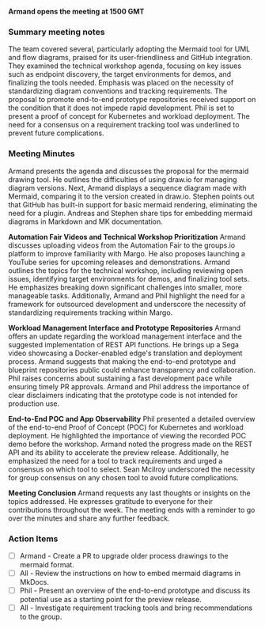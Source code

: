 **Armand opens the meeting at 1500 GMT**

### Summary meeting notes
The team covered several, particularly adopting the Mermaid tool for UML and flow diagrams, praised for its user-friendliness and GitHub integration. They examined the technical workshop agenda, focusing on key issues such as endpoint discovery, the target environments for demos, and finalizing the tools needed. Emphasis was placed on the necessity of standardizing diagram conventions and tracking requirements. The proposal to promote end-to-end prototype repositories received support on the condition that it does not impede rapid development. Phil is set to present a proof of concept for Kubernetes and workload deployment. The need for a consensus on a requirement tracking tool was underlined to prevent future complications.

### Meeting Minutes
Armand presents the agenda and discusses the proposal for the mermaid drawing tool. He outlines the difficulties of using draw.io for managing diagram versions. Next, Armand displays a sequence diagram made with Mermaid, comparing it to the version created in draw.io. Stephen points out that GitHub has built-in support for basic mermaid rendering, eliminating the need for a plugin. Andreas and Stephen share tips for embedding mermaid diagrams in Markdown and MK documentation.

**Automation Fair Videos and Technical Workshop Prioritization**
Armand discusses uploading videos from the Automation Fair to the groups.io platform to improve familiarity with Margo. He also proposes launching a YouTube series for upcoming releases and demonstrations. Armand outlines the topics for the technical workshop, including reviewing open issues, identifying target environments for demos, and finalizing tool sets. He emphasizes breaking down significant challenges into smaller, more manageable tasks. Additionally, Armand and Phil highlight the need for a framework for outsourced development and underscore the necessity of standardizing requirements tracking within Margo.

**Workload Management Interface and Prototype Repositories**
Armand offers an update regarding the workload management interface and the suggested implementation of REST API functions. He brings up a Sega video showcasing a Docker-enabled edge's translation and deployment process. Armand suggests that making the end-to-end prototype and blueprint repositories public could enhance transparency and collaboration. Phil raises concerns about sustaining a fast development pace while ensuring timely PR approvals. Armand and Phil address the importance of clear disclaimers indicating that the prototype code is not intended for production use.

**End-to-End POC and App Observability**
Phil presented a detailed overview of the end-to-end Proof of Concept (POC) for Kubernetes and workload deployment. He highlighted the importance of viewing the recorded POC demo before the workshop. Armand noted the progress made on the REST API and its ability to accelerate the preview release. Additionally, he emphasized the need for a tool to track requirements and urged a consensus on which tool to select. Sean Mcilroy underscored the necessity for group consensus on any chosen tool to avoid future complications.

**Meeting Conclusion**
Armand requests any last thoughts or insights on the topics addressed. He expresses gratitude to everyone for their contributions throughout the week. The meeting ends with a reminder to go over the minutes and share any further feedback.

### Action Items
- [ ] Armand - Create a PR to upgrade older process drawings to the mermaid format.
- [ ] All - Review the instructions on how to embed mermaid diagrams in MkDocs.
- [ ] Phil - Present an overview of the end-to-end prototype and discuss its potential use as a starting point for the preview release.
- [ ] All - Investigate requirement tracking tools and bring recommendations to the group.
